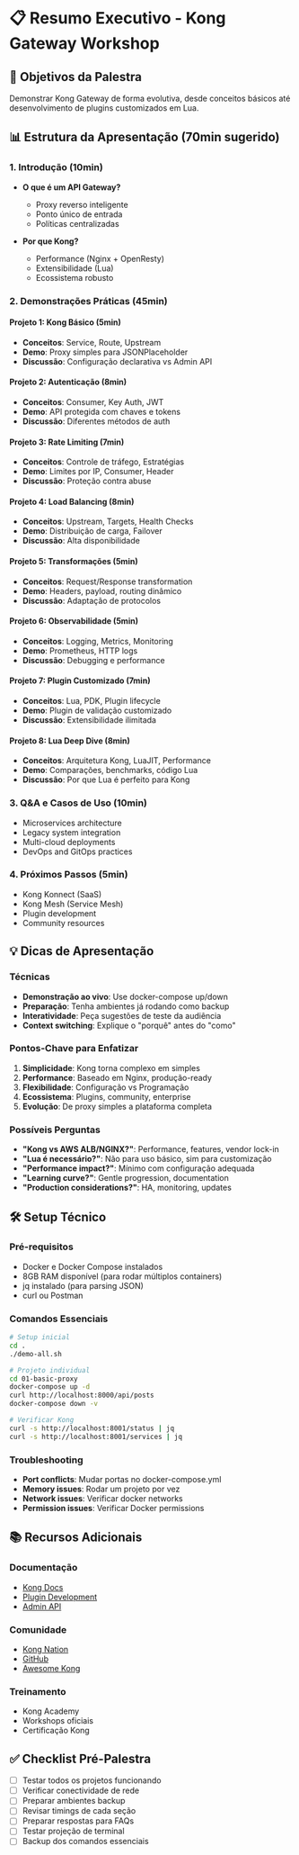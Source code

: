 # 📋 Resumo Executivo - Kong Gateway Workshop

## 🎯 Objetivos da Palestra

Demonstrar Kong Gateway de forma evolutiva, desde conceitos básicos até desenvolvimento de plugins customizados em Lua.

## 📊 Estrutura da Apresentação (70min sugerido)

### 1. Introdução (10min)
- **O que é um API Gateway?**
  - Proxy reverso inteligente
  - Ponto único de entrada
  - Políticas centralizadas
  
- **Por que Kong?**
  - Performance (Nginx + OpenResty)
  - Extensibilidade (Lua)
  - Ecossistema robusto

### 2. Demonstrações Práticas (45min)

#### Projeto 1: Kong Básico (5min)
- **Conceitos**: Service, Route, Upstream
- **Demo**: Proxy simples para JSONPlaceholder
- **Discussão**: Configuração declarativa vs Admin API

#### Projeto 2: Autenticação (8min)
- **Conceitos**: Consumer, Key Auth, JWT
- **Demo**: API protegida com chaves e tokens
- **Discussão**: Diferentes métodos de auth

#### Projeto 3: Rate Limiting (7min)
- **Conceitos**: Controle de tráfego, Estratégias
- **Demo**: Limites por IP, Consumer, Header
- **Discussão**: Proteção contra abuse

#### Projeto 4: Load Balancing (8min)
- **Conceitos**: Upstream, Targets, Health Checks
- **Demo**: Distribuição de carga, Failover
- **Discussão**: Alta disponibilidade

#### Projeto 5: Transformações (5min)
- **Conceitos**: Request/Response transformation
- **Demo**: Headers, payload, routing dinâmico
- **Discussão**: Adaptação de protocolos

#### Projeto 6: Observabilidade (5min)
- **Conceitos**: Logging, Metrics, Monitoring
- **Demo**: Prometheus, HTTP logs
- **Discussão**: Debugging e performance

#### Projeto 7: Plugin Customizado (7min)
- **Conceitos**: Lua, PDK, Plugin lifecycle
- **Demo**: Plugin de validação customizado
- **Discussão**: Extensibilidade ilimitada

#### Projeto 8: Lua Deep Dive (8min)
- **Conceitos**: Arquitetura Kong, LuaJIT, Performance
- **Demo**: Comparações, benchmarks, código Lua
- **Discussão**: Por que Lua é perfeito para Kong

### 3. Q&A e Casos de Uso (10min)
- Microservices architecture
- Legacy system integration
- Multi-cloud deployments
- DevOps and GitOps practices

### 4. Próximos Passos (5min)
- Kong Konnect (SaaS)
- Kong Mesh (Service Mesh)
- Plugin development
- Community resources

## 💡 Dicas de Apresentação

### Técnicas
- **Demonstração ao vivo**: Use docker-compose up/down
- **Preparação**: Tenha ambientes já rodando como backup
- **Interatividade**: Peça sugestões de teste da audiência
- **Context switching**: Explique o "porquê" antes do "como"

### Pontos-Chave para Enfatizar
1. **Simplicidade**: Kong torna complexo em simples
2. **Performance**: Baseado em Nginx, produção-ready
3. **Flexibilidade**: Configuração vs Programação
4. **Ecossistema**: Plugins, community, enterprise
5. **Evolução**: De proxy simples a plataforma completa

### Possíveis Perguntas
- **"Kong vs AWS ALB/NGINX?"**: Performance, features, vendor lock-in
- **"Lua é necessário?"**: Não para uso básico, sim para customização
- **"Performance impact?"**: Mínimo com configuração adequada
- **"Learning curve?"**: Gentle progression, documentation
- **"Production considerations?"**: HA, monitoring, updates

## 🛠️ Setup Técnico

### Pré-requisitos
- Docker e Docker Compose instalados
- 8GB RAM disponível (para rodar múltiplos containers)
- jq instalado (para parsing JSON)
- curl ou Postman

### Comandos Essenciais
```bash
# Setup inicial
cd .
./demo-all.sh

# Projeto individual  
cd 01-basic-proxy
docker-compose up -d
curl http://localhost:8000/api/posts
docker-compose down -v

# Verificar Kong
curl -s http://localhost:8001/status | jq
curl -s http://localhost:8001/services | jq
```

### Troubleshooting
- **Port conflicts**: Mudar portas no docker-compose.yml
- **Memory issues**: Rodar um projeto por vez
- **Network issues**: Verificar docker networks
- **Permission issues**: Verificar Docker permissions

## 📚 Recursos Adicionais

### Documentação
- [Kong Docs](https://docs.konghq.com/)
- [Plugin Development](https://docs.konghq.com/gateway/latest/plugin-development/)
- [Admin API](https://docs.konghq.com/gateway/latest/admin-api/)

### Comunidade
- [Kong Nation](https://discuss.konghq.com/)
- [GitHub](https://github.com/kong/kong)
- [Awesome Kong](https://github.com/Kong/awesome-kong)

### Treinamento
- Kong Academy
- Workshops oficiais
- Certificação Kong

## ✅ Checklist Pré-Palestra

- [ ] Testar todos os projetos funcionando
- [ ] Verificar conectividade de rede
- [ ] Preparar ambientes backup
- [ ] Revisar timings de cada seção
- [ ] Preparar respostas para FAQs
- [ ] Testar projeção de terminal
- [ ] Backup dos comandos essenciais
